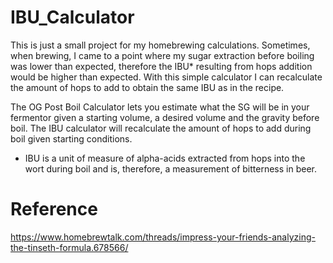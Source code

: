 # IBU_Calculator

This is just a small project for my homebrewing calculations. Sometimes, when brewing, I came to a point where my sugar extraction before boiling was lower than expected, 
therefore the IBU* resulting from hops addition would be higher than expected. With this simple calculator I can recalculate the amount of hops to add to obtain
the same IBU as in the recipe.

The OG Post Boil Calculator lets you estimate what the SG will be in your fermentor given a starting volume, a desired volume and the gravity before boil.
The IBU calculator will recalculate the amount of hops to add during boil given starting conditions.


* IBU is a unit of measure of alpha-acids extracted from hops into the wort during boil and is, therefore, a measurement of bitterness in beer.

# Reference

https://www.homebrewtalk.com/threads/impress-your-friends-analyzing-the-tinseth-formula.678566/
